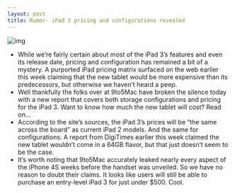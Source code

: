 ```yaml
---
layout: post
title: Rumor- iPad 3 pricing and configurations revealed
---
```

![img](http://media.idownloadblog.com/wp-content/uploads/2012/03/ipad-configs.png)
* While we’re fairly certain about most of the iPad 3’s features and even its release date, pricing and configuration has remained a bit of a mystery. A purported iPad pricing matrix surfaced on the web earlier this week claiming that the new tablet would be more expensive than its predecessors, but otherwise we haven’t heard a peep.
* Well thankfully the folks over at 9to5Mac have broken the silence today with a new report that covers both storage configurations and pricing for the iPad 3. Want to know how much the new tablet will cost? Read on…
* According to the site’s sources, the iPad 3’s prices will be “the same across the board” as current iPad 2 models. And the same for configurations. A report from DigiTimes earlier this week claimed the new tablet wouldn’t come in a 64GB flavor, but that just doesn’t seem to be the case.
* It’s worth noting that 9to5Mac accurately leaked nearly every aspect of the iPhone 4S weeks before the handset was unveiled. So we have no reason to doubt their claims. It looks like users will still be able to purchase an entry-level iPad 3 for just under $500. Cool.

